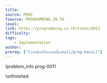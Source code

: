 ```yaml
---
title: 
source: PROG
fsource: PROGRAMMING.IN.TH
level:
link: https://programming.in.th/tasks/0011
difficulty: 
tags: 
    - Implementation
author: 
prereq: ["[การเขียนโปรแกรมเบื้องต้น](/prog-basic)"]
---
```


!problem_info prog-0011

!unfinished
